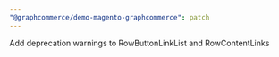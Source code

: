 ```yaml
---
"@graphcommerce/demo-magento-graphcommerce": patch
---
```


Add deprecation warnings to RowButtonLinkList and RowContentLinks
